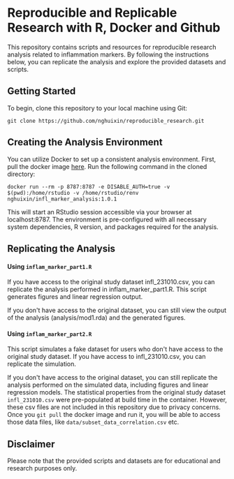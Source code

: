 # Reproducible and Replicable Research with R, Docker and Github
This repository contains scripts and resources for reproducible research analysis related to inflammation markers. By following the instructions below, you can replicate the analysis and explore the provided datasets and scripts.

## Getting Started
To begin, clone this repository to your local machine using Git:

```git clone https://github.com/nghuixin/reproducible_research.git```

## Creating the Analysis Environment
You can utilize Docker to set up a consistent analysis environment. First, pull the docker image [here]([url](https://hub.docker.com/repository/docker/nghuixin/infl_marker_analysis/general)). Run the following command in the cloned directory:
 
```docker run --rm -p 8787:8787 -e DISABLE_AUTH=true -v $(pwd):/home/rstudio -v /home/rstudio/renv nghuixin/infl_marker_analysis:1.0.1```

This will start an RStudio session accessible via your browser at localhost:8787. The environment is pre-configured with all necessary system dependencies, R version, and packages required for the analysis.

## Replicating the Analysis

#### Using ```inflam_marker_part1.R```
If you have access to the original study dataset infl_231010.csv, you can replicate the analysis performed in inflam_marker_part1.R. This script generates figures and linear regression output.

If you don't have access to the original dataset, you can still view the output of the analysis (analysis/mod1.rda) and the generated figures.

#### Using ```inflam_marker_part2.R```
This script simulates a fake dataset for users who don't have access to the original study dataset. If you have access to infl_231010.csv, you can replicate the simulation.

If you don't have access to the original dataset, you can still replicate the analysis performed on the simulated data, including figures and linear regression models.
The statistical properties from the original study dataset `infl_231010.csv` were pre-populated at build time in the container. However, these csv files are not included in this repository due to privacy concerns. 
Once you `git pull` the docker image and run it, you will be able to access those data files, like `data/subset_data_correlation.csv` etc. 

## Disclaimer
Please note that the provided scripts and datasets are for educational and research purposes only.  

 
